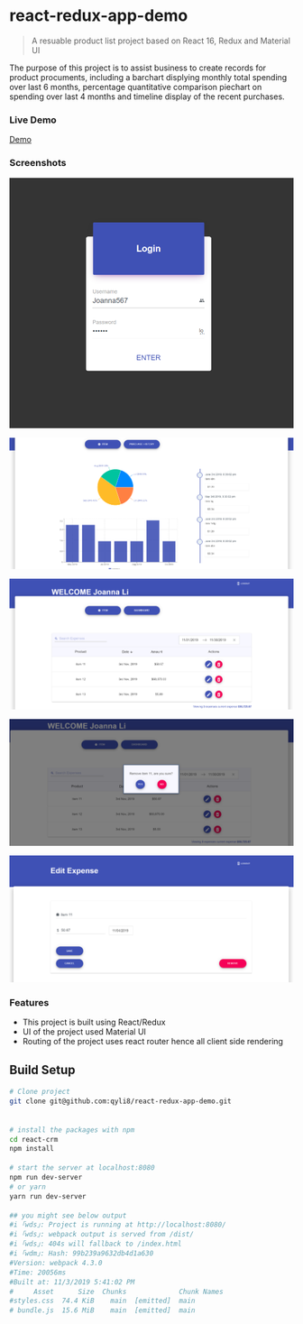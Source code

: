 # react-redux-app-demo

> A resuable product list project based on React 16, Redux and Material UI

The purpose of this project is to assist business to create records for product procuments, including a barchart displying monthly total spending over last 6 months, percentage quantitative comparison piechart on spending over last 4 months and timeline display of the recent purchases.

### Live Demo
[Demo](https://react16-buget-app.herokuapp.com)


### Screenshots

![Screenshot1](screenshots/Login.PNG)

![Screenshot2](screenshots/Dashboard.PNG)

![Screenshot3](screenshots/PurchaseHistory.PNG)

![Screenshot4](screenshots/DeletePopup.PNG)

![Screenshot5](screenshots/Edit.PNG)




### Features
- This project is built using React/Redux
- UI of the project used Material UI
- Routing of the project uses react router hence all client side rendering

## Build Setup

```bash
# Clone project
git clone git@github.com:qyli8/react-redux-app-demo.git


# install the packages with npm
cd react-crm
npm install

# start the server at localhost:8080
npm run dev-server
# or yarn
yarn run dev-server

## you might see below output
#i ｢wds｣: Project is running at http://localhost:8080/
#i ｢wds｣: webpack output is served from /dist/
#i ｢wds｣: 404s will fallback to /index.html
#i ｢wdm｣: Hash: 99b239a9632db4d1a630
#Version: webpack 4.3.0
#Time: 20056ms
#Built at: 11/3/2019 5:41:02 PM
#     Asset      Size  Chunks             Chunk Names
#styles.css  74.4 KiB    main  [emitted]  main
# bundle.js  15.6 MiB    main  [emitted]  main
